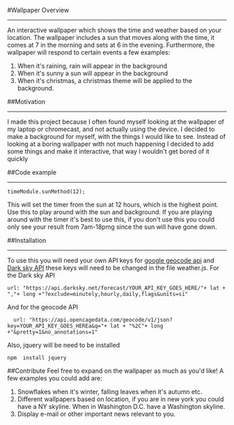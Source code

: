 #Wallpaper Overview
___
An interactive wallpaper which shows the time and weather based on your location. The wallpaper includes a sun that moves along with the time, it comes at 7 in the morning and sets 
at 6 in the evening. Furthermore, the wallpaper will respond to certain events a few examples:
1. When it's raining, rain will appear in the background
2. When it's sunny a sun will appear in the background
3. When it's christmas, a christmas theme will be applied to the background.

##Motivation
___
I made this project because I often found myself looking at the wallpaper of my laptop or chromecast, and not actually using the device. I decided to make a background for myself, with 
the things I would like to see. Instead of looking at a boring wallpaper with not much happening I decided to add some things and make it interactive, that way I wouldn't get bored of it quickly


##Code example 
___
```
timeModule.sunMethod(12);
```
This will set the timer from the sun at 12 hours, which is the highest point. Use this to play around with the sun and background. If you are playing around with the timer it's best 
to use this, if you don't use this you could only see your result from 7am-18pmg since the sun will have gone down.

##Installation
___
To use this you will need your own API keys for [google geocode api](https://developers.google.com/maps/documentation/geocoding/intro) and [Dark sky API](https://darksky.net/dev) these keys
will need to be changed in the file weather.js. For the Dark sky API
```
url: "https://api.darksky.net/forecast/YOUR_API_KEY_GOES_HERE/"+ lat + ","+ long +"?exclude=minutely,hourly,daily,flags&units=si"

```
And for the geocode API
```
  url: "https://api.opencagedata.com/geocode/v1/json?key=YOUR_API_KEY_GOES_HEREa&q="+ lat + "%2C"+ long +"&pretty=1&no_annotations=1"
```
Also, jquery will be need to be installed
```
npm  install jquery
```

##Contribute
Feel free to expand on the wallpaper as much as you'd like! A few examples you could add are:
1. Snowflakes when it's winter, falling leaves when it's autumn etc.
2. Different wallpapers based on location, if you are in new york you could have a NY skyline. When in Washington D.C. have a Washington skyline.
3. Display e-mail or other important news relevant to you.
